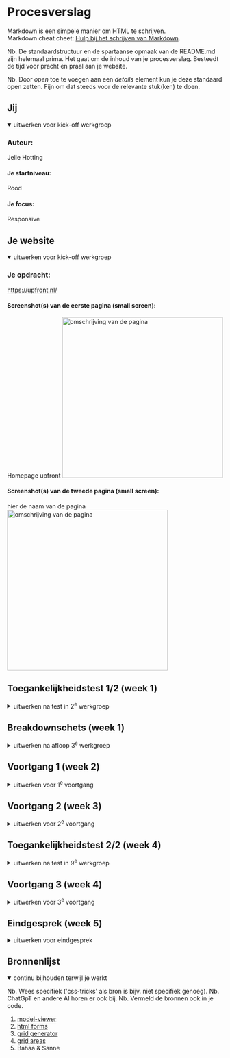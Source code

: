 # Procesverslag

Markdown is een simpele manier om HTML te schrijven.  
Markdown cheat cheet: [Hulp bij het schrijven van Markdown](https://github.com/adam-p/markdown-here/wiki/Markdown-Cheatsheet).

Nb. De standaardstructuur en de spartaanse opmaak van de README.md zijn helemaal prima. Het gaat om de inhoud van je procesverslag. Besteedt de tijd voor pracht en praal aan je website.

Nb. Door _open_ toe te voegen aan een _details_ element kun je deze standaard open zetten. Fijn om dat steeds voor de relevante stuk(ken) te doen.

## Jij

<details open>
  <summary>uitwerken voor kick-off werkgroep</summary>

### Auteur:

Jelle Hotting

#### Je startniveau:

Rood

#### Je focus:

Responsive

</details>

## Je website

<details open>
  <summary>uitwerken voor kick-off werkgroep</summary>

### Je opdracht:

https://upfront.nl/

#### Screenshot(s) van de eerste pagina (small screen):

Homepage upfront
<img src="readme-images/smallscreen.png" width="375px" alt="omschrijving van de pagina">

#### Screenshot(s) van de tweede pagina (small screen):

hier de naam van de pagina  
 <img src="readme-images/pagina2.png" width="375px" alt="omschrijving van de pagina">

</details>

## Toegankelijkheidstest 1/2 (week 1)

<details>
  <summary>uitwerken na test in 2<sup>e</sup> werkgroep</summary>

### Bevindingen

Lijst met je bevindingen die in de test naar voren kwamen:
⋅⋅* Hele website is gemaakt met Shopify
⋅⋅* Geen enkele afbeelding is goed beschreven d.m.v. een alt tekst
⋅⋅* Website staat vol met rare divs
⋅⋅* Website is niet focusbaar door middel van TAB.

⋅⋅* Er is wel een skip to main content link
⋅⋅* Reduce motion werkt goed en verminderd de animaties
⋅⋅* De website werkt goed als je bijvoorbeeld je telefoon in landscape modus hebt

[De Checklist](readme-images/checklist.pdf)

</details>

## Breakdownschets (week 1)

<details>
  <summary>uitwerken na afloop 3<sup>e</sup> werkgroep</summary>

### de hele pagina:

  <img src="readme-images/smallscreen_breakdown.png" width="375px" alt="breakdown van de hele pagina">

### dynamisch deel (bijv menu):

  <img src="readme-images/nav_breakdown.png" width="375px" alt="breakdown van een dynamisch deel">

</details>

## Voortgang 1 (week 2)

<details>
  <summary>uitwerken voor 1<sup>e</sup> voortgang</summary>

### Stand van zaken

hier dit ging goed & dit was lastig (neem ook screenshots op van delen van je website en code)

### Agenda voor meeting

samen met je groepje opstellen

| Choice  | Jelle          | Kim            | Debora         |
| ------- | -------------- | -------------- | -------------- |
| Afwezig | HTML Structuur | HTML Structuur | HTML Structuur |
|         |                |                |                |
| ...     | ...            | ...            | ...            |

### Verslag van meeting

hier na afloop snel de uitkomsten van de meeting vastleggen

- SVGs kunnen in css
- Media Queries uitgelegd
- Elke section moet een header hebben

</details>

## Voortgang 2 (week 3)

<details>
  <summary>uitwerken voor 2<sup>e</sup> voortgang</summary>

### Stand van zaken

hier dit ging goed & dit was lastig (neem ook screenshots op van delen van je website en code)

### Agenda voor meeting

samen met je groepje opstellen

| Choice      | Jelle                 | Kim                             | Debora             |
| ----------- | --------------------- | ------------------------------- | ------------------ |
| HTML opbouw | Dynamische grid maken | Github problemen                | Tekst positioneren |
|             |                       | Afbeeldingen over elkaar zetten |                    |
| ...         | ...                   | ...                             | ...                |

### Verslag van meeting

hier na afloop snel de uitkomsten van de meeting vastleggen

- De grid responsive maken dmv width en height en geen max-width
- Position Sticky op het 3d model maar dat is vieze code
-
- ...

</details>

## Toegankelijkheidstest 2/2 (week 4)

<details>
  <summary>uitwerken na test in 9<sup>e</sup> werkgroep</summary>

### Bevindingen


- Ik heb de focus-state en de selection-state aangepast
- De ALT tekst bij alle afbeeldingen is verbeterd
- Dark mode toegevoegd
- Gezorgd voor een goed contrast overal (nog niet in dark mode).

- De video's mogen geen autoplay hebben
- Een skip to main content moet nog komen

[De Checklist](readme-images/checklist.pdf)

</details>

## Voortgang 3 (week 4)

<details>
  <summary>uitwerken voor 3<sup>e</sup> voortgang</summary>

### Stand van zaken

hier dit ging goed & dit was lastig (neem ook screenshots op van delen van je website en code)

### Agenda voor meeting

samen met je groepje opstellen

| Choice             | Jelle                 | Debora                | Kim                    |
| ------------------ | --------------------- | --------------------- | ---------------------- |
| HTML               | Responsive grid maken | Responsive grid maken | Parallax scroll effect |
| Website laten zien | Dark mode laten zien  | SVGs ipv screenshots  |                        |
| ...                | ...                   | ...                   | ...                    |

### Verslag van meeting

hier na afloop snel de uitkomsten van de meeting vastleggen

- Van flexbox over gaan op grid dmv media query

</details>

## Eindgesprek (week 5)

<details>
  <summary>uitwerken voor eindgesprek</summary>

### Je uitkomst - karakteristiek screenshots:

  <img src="readme-images/eind.png" width="375px" alt="uitomst opdracht 1">

### Dit ging goed/Heb ik geleerd:

Ik heb geleerd door middel van media queries een responsive grid/flexbox te maken en automatisch te switchen tussen beide

  <img src="readme-images/grid.png" width="375px" alt="grid">
    <img src="readme-images/flex.png" width="375px" alt="flex">

### Dit was lastig/Is niet gelukt:

Hoewel dit vaak lukte met de grid ging het niet altijd goed en heb ik soms nog wel gestruggled

  <img src="readme-images/reviews.png" width="375px" alt="reviews">
    <img src="readme-images/fout.png" width="375px" alt="bummer">
</details>

## Bronnenlijst

<details open>
  <summary>continu bijhouden terwijl je werkt</summary>

Nb. Wees specifiek ('css-tricks' als bron is bijv. niet specifiek genoeg).
Nb. ChatGpT en andere AI horen er ook bij.
Nb. Vermeld de bronnen ook in je code.

1. [model-viewer](https://github.com/google/model-viewer/discussions/2743)
2. [html forms](https://www.w3schools.com/html/html_forms.asp)
3. [grid generator](https://cssgrid-generator.netlify.app/)
4. [grid areas](https://developer.mozilla.org/en-US/docs/Web/CSS/CSS_grid_layout/Grid_template_areas)
5. Bahaa & Sanne

</details>
